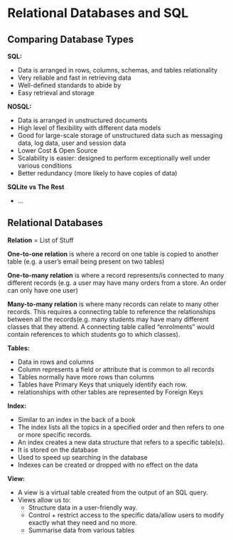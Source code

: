 # Relational Databases and SQL

## Comparing Database Types

**SQL:**

- Data is arranged in rows, columns, schemas, and tables relationality
- Very reliable and fast in retrieving data
- Well-defined standards to abide by
- Easy retrieval and storage

**NOSQL:**

- Data is arranged in unstructured documents
- High level of flexibility with different data models
- Good for large-scale storage of unstructured data such as messaging data, log data, user and session data
- Lower Cost & Open Source
- Scalability is easier: designed to perform exceptionally well under various conditions
- Better redundancy (more likely to have copies of data)

**SQLite vs The Rest**

- ...

## Relational Databases

**Relation** = List of Stuff

**One-to-one relation** is where a record on one table is copied to another table (e.g. a user’s email being present on two tables)

**One-to-many relation** is where a record represents/is connected to many different records (e.g. a user may have many orders from a store. An order can only have one user)

**Many-to-many relation** is where many records can relate to many other records. This requires a connecting table to reference the relationships between all the records(e.g. many students may have many different classes that they attend. A connecting table called “enrolments” would contain references to which students go to which classes).

**Tables:**

- Data in rows and columns
- Column represents a field or attribute that is common to all records
- Tables normally have more rows than columns
- Tables have Primary Keys that uniquely identify each row.
- relationships with other tables are represented by Foreign Keys

**Index:**

- Similar to an index in the back of a book
- The index lists all the topics in a specified order and then refers to one or more specific records.
- An index creates a new data structure that refers to a specific table(s).
- It is stored on the database
- Used to speed up searching in the database
- Indexes can be created or dropped with no effect on the data

**View:**

- A view is a virtual table created from the output of an SQL query.
- Views allow us to:
  - Structure data in a user-friendly way.
  - Control + restrict access to the specific data/allow users to modify exactly what they need and no more.
  - Summarise data from various tables
